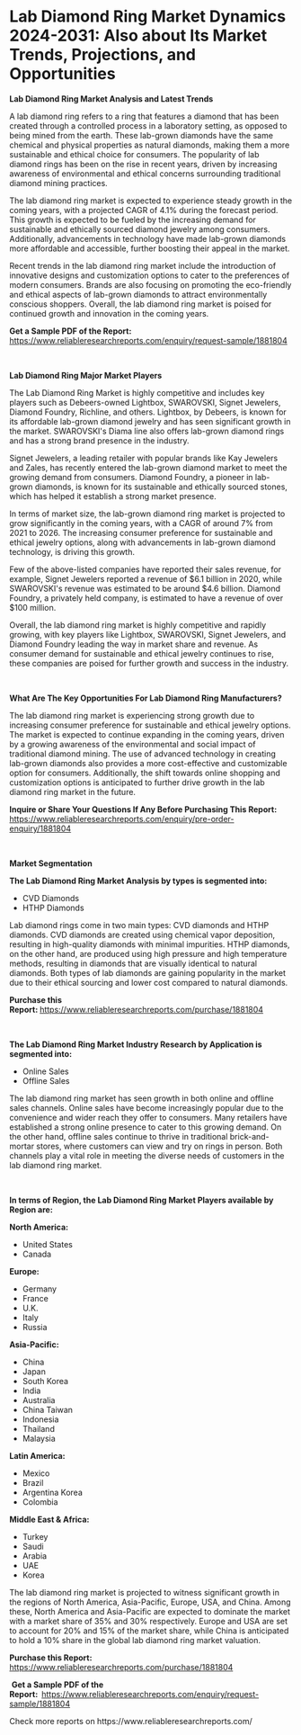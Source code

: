 <p><h1>Lab Diamond Ring Market Dynamics 2024-2031: Also about Its Market Trends, Projections, and Opportunities</h1></p><p><strong>Lab Diamond Ring Market Analysis and Latest Trends</strong></p>
<p><p>A lab diamond ring refers to a ring that features a diamond that has been created through a controlled process in a laboratory setting, as opposed to being mined from the earth. These lab-grown diamonds have the same chemical and physical properties as natural diamonds, making them a more sustainable and ethical choice for consumers. The popularity of lab diamond rings has been on the rise in recent years, driven by increasing awareness of environmental and ethical concerns surrounding traditional diamond mining practices.</p><p>The lab diamond ring market is expected to experience steady growth in the coming years, with a projected CAGR of 4.1% during the forecast period. This growth is expected to be fueled by the increasing demand for sustainable and ethically sourced diamond jewelry among consumers. Additionally, advancements in technology have made lab-grown diamonds more affordable and accessible, further boosting their appeal in the market.</p><p>Recent trends in the lab diamond ring market include the introduction of innovative designs and customization options to cater to the preferences of modern consumers. Brands are also focusing on promoting the eco-friendly and ethical aspects of lab-grown diamonds to attract environmentally conscious shoppers. Overall, the lab diamond ring market is poised for continued growth and innovation in the coming years.</p></p>
<p><strong>Get a Sample PDF of the Report:&nbsp;</strong> <a href="https://www.reliableresearchreports.com/enquiry/request-sample/1881804">https://www.reliableresearchreports.com/enquiry/request-sample/1881804</a></p>
<p>&nbsp;</p>
<p><strong>Lab Diamond Ring Major Market Players</strong></p>
<p><p>The Lab Diamond Ring Market is highly competitive and includes key players such as Debeers-owned Lightbox, SWAROVSKI, Signet Jewelers, Diamond Foundry, Richline, and others. Lightbox, by Debeers, is known for its affordable lab-grown diamond jewelry and has seen significant growth in the market. SWAROVSKI's Diama line also offers lab-grown diamond rings and has a strong brand presence in the industry.</p><p>Signet Jewelers, a leading retailer with popular brands like Kay Jewelers and Zales, has recently entered the lab-grown diamond market to meet the growing demand from consumers. Diamond Foundry, a pioneer in lab-grown diamonds, is known for its sustainable and ethically sourced stones, which has helped it establish a strong market presence. </p><p>In terms of market size, the lab-grown diamond ring market is projected to grow significantly in the coming years, with a CAGR of around 7% from 2021 to 2026. The increasing consumer preference for sustainable and ethical jewelry options, along with advancements in lab-grown diamond technology, is driving this growth.</p><p>Few of the above-listed companies have reported their sales revenue, for example, Signet Jewelers reported a revenue of $6.1 billion in 2020, while SWAROVSKI's revenue was estimated to be around $4.6 billion. Diamond Foundry, a privately held company, is estimated to have a revenue of over $100 million.</p><p>Overall, the lab diamond ring market is highly competitive and rapidly growing, with key players like Lightbox, SWAROVSKI, Signet Jewelers, and Diamond Foundry leading the way in market share and revenue. As consumer demand for sustainable and ethical jewelry continues to rise, these companies are poised for further growth and success in the industry.</p></p>
<p>&nbsp;</p>
<p><strong>What Are The Key Opportunities For Lab Diamond Ring Manufacturers?</strong></p>
<p><p>The lab diamond ring market is experiencing strong growth due to increasing consumer preference for sustainable and ethical jewelry options. The market is expected to continue expanding in the coming years, driven by a growing awareness of the environmental and social impact of traditional diamond mining. The use of advanced technology in creating lab-grown diamonds also provides a more cost-effective and customizable option for consumers. Additionally, the shift towards online shopping and customization options is anticipated to further drive growth in the lab diamond ring market in the future.</p></p>
<p><strong>Inquire or Share Your Questions If Any Before Purchasing This Report:</strong> <a href="https://www.reliableresearchreports.com/enquiry/pre-order-enquiry/1881804">https://www.reliableresearchreports.com/enquiry/pre-order-enquiry/1881804</a></p>
<p>&nbsp;</p>
<p><strong>Market Segmentation</strong></p>
<p><strong>The Lab Diamond Ring Market Analysis by types is segmented into:</strong></p>
<p><ul><li>CVD Diamonds</li><li>HTHP Diamonds</li></ul></p>
<p><p>Lab diamond rings come in two main types: CVD diamonds and HTHP diamonds. CVD diamonds are created using chemical vapor deposition, resulting in high-quality diamonds with minimal impurities. HTHP diamonds, on the other hand, are produced using high pressure and high temperature methods, resulting in diamonds that are visually identical to natural diamonds. Both types of lab diamonds are gaining popularity in the market due to their ethical sourcing and lower cost compared to natural diamonds.</p></p>
<p><strong>Purchase this Report:&nbsp;</strong><a href="https://www.reliableresearchreports.com/purchase/1881804">https://www.reliableresearchreports.com/purchase/1881804</a></p>
<p>&nbsp;</p>
<p><strong>The Lab Diamond Ring Market Industry Research by Application is segmented into:</strong></p>
<p><ul><li>Online Sales</li><li>Offline Sales</li></ul></p>
<p><p>The lab diamond ring market has seen growth in both online and offline sales channels. Online sales have become increasingly popular due to the convenience and wider reach they offer to consumers. Many retailers have established a strong online presence to cater to this growing demand. On the other hand, offline sales continue to thrive in traditional brick-and-mortar stores, where customers can view and try on rings in person. Both channels play a vital role in meeting the diverse needs of customers in the lab diamond ring market.</p></p>
<p>&nbsp;</p>
<p><strong>In terms of Region, the Lab Diamond Ring Market Players available by Region are:</strong></p>
<p>
    <p> <strong> North America: </strong>
        <ul>
            <li>United States</li>
            <li>Canada</li>
        </ul>
        </p> 
    <p> <strong> Europe: </strong>
        <ul>
            <li>Germany</li>
            <li>France</li>
            <li>U.K.</li>
            <li>Italy</li>
            <li>Russia</li>
        </ul>
        </p> 
    <p> <strong> Asia-Pacific: </strong>
        <ul>
            <li>China</li>
            <li>Japan</li>
            <li>South Korea</li>
            <li>India</li>
            <li>Australia</li>
            <li>China Taiwan</li>
            <li>Indonesia</li>
            <li>Thailand</li>
            <li>Malaysia</li>
        </ul>
        </p> 
    <p> <strong> Latin America: </strong>
        <ul>
            <li>Mexico</li>
            <li>Brazil</li>
            <li>Argentina Korea</li>
            <li>Colombia</li>
        </ul>
        </p> 
    <p> <strong> Middle East & Africa: </strong>
        <ul>
            <li>Turkey</li>
            <li>Saudi</li>
            <li>Arabia</li>
            <li>UAE</li>
            <li>Korea</li>
        </ul>
    </p>
    </p>
<p><p>The lab diamond ring market is projected to witness significant growth in the regions of North America, Asia-Pacific, Europe, USA, and China. Among these, North America and Asia-Pacific are expected to dominate the market with a market share of 35% and 30% respectively. Europe and USA are set to account for 20% and 15% of the market share, while China is anticipated to hold a 10% share in the global lab diamond ring market valuation.</p></p>
<p><strong>Purchase this Report: </strong><a href="https://www.reliableresearchreports.com/purchase/1881804">https://www.reliableresearchreports.com/purchase/1881804</a></p>
<p>&nbsp;<strong>Get a Sample PDF of the Report:&nbsp;&nbsp;</strong><a href="https://www.reliableresearchreports.com/enquiry/request-sample/1881804">https://www.reliableresearchreports.com/enquiry/request-sample/1881804</a></p>
<p><strong></strong></p>
<p>Check more reports on https://www.reliableresearchreports.com/</p>